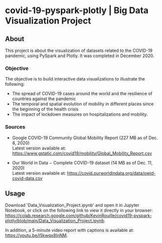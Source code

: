 # covid-19-pyspark-plotly | Big Data Visualization Project

## About

This project is about the visualization of datasets related to the COVID-19 pandemic, using PySpark and Plotly. It was completed in December 2020.

### Objective

The objective is to build interactive data visualizations to illustrate the following:
* The spread of COVID-19 cases around the world and the resilience of countries against the pandemic
* The temporal and spatial evolution of mobility in different places since the beginning of the health crisis
* The impact of lockdown measures on hospitalizations and mobility.

### Sources

* Google COVID-19 Community Global Mobility Report (227 MB as of Dec. 8, 2020)  
Latest version available at: https://www.gstatic.com/covid19/mobility/Global_Mobility_Report.csv

* Our World in Data − Complete COVID-19 dataset (14 MB as of Dec. 11, 2020)  
Latest version available at: https://covid.ourworldindata.org/data/owid-covid-data.csv

## Usage

Download 'Data_Visualization_Project.ipynb' and open it in Jupyter Notebook, or click on the following link to view it directly in your browser: https://colab.research.google.com/github/KevinRouille/covid19-pyspark-plotly/blob/main/Data_Visualization_Project.ipynb.

In addition, a 5-minute video report with captions is available at: https://youtu.be/I5kwqx8InNM.
